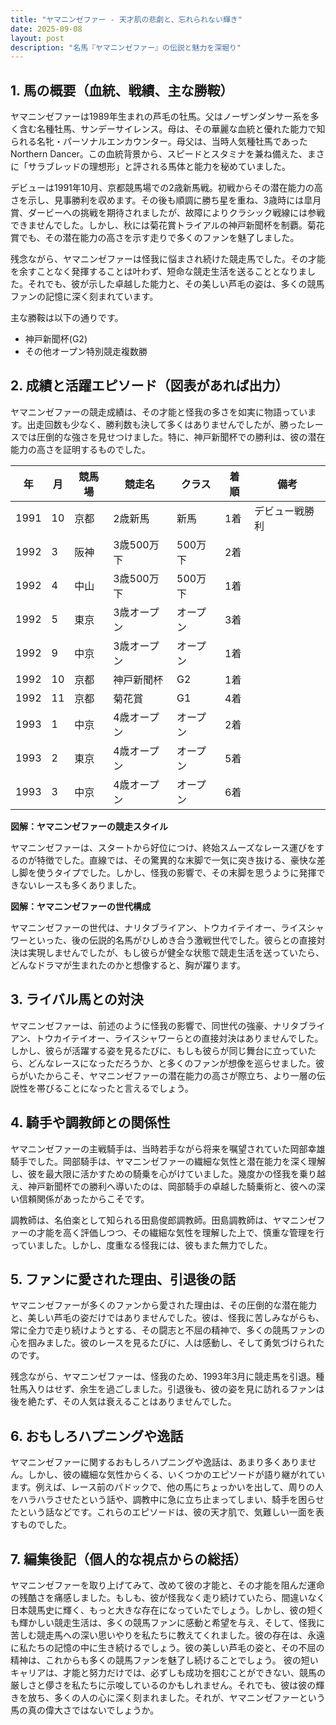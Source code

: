 ```yaml
---
title: "ヤマニンゼファー - 天才肌の悲劇と、忘れられない輝き"
date: 2025-09-08
layout: post
description: "名馬『ヤマニンゼファー』の伝説と魅力を深堀り"
---
```


## 1. 馬の概要（血統、戦績、主な勝鞍）

ヤマニンゼファーは1989年生まれの芦毛の牡馬。父はノーザンダンサー系を多く含む名種牡馬、サンデーサイレンス。母は、その華麗な血統と優れた能力で知られる名牝・パーソナルエンカウンター。母父は、当時人気種牡馬であったNorthern Dancer。この血統背景から、スピードとスタミナを兼ね備えた、まさに「サラブレッドの理想形」と評される馬体と能力を秘めていました。

デビューは1991年10月、京都競馬場での2歳新馬戦。初戦からその潜在能力の高さを示し、見事勝利を収めます。その後も順調に勝ち星を重ね、3歳時には皐月賞、ダービーへの挑戦を期待されましたが、故障によりクラシック戦線には参戦できませんでした。しかし、秋には菊花賞トライアルの神戸新聞杯を制覇。菊花賞でも、その潜在能力の高さを示す走りで多くのファンを魅了しました。

残念ながら、ヤマニンゼファーは怪我に悩まされ続けた競走馬でした。その才能を余すことなく発揮することは叶わず、短命な競走生活を送ることとなりました。それでも、彼が示した卓越した能力と、その美しい芦毛の姿は、多くの競馬ファンの記憶に深く刻まれています。

主な勝鞍は以下の通りです。

* 神戸新聞杯(G2)
* その他オープン特別競走複数勝


## 2. 成績と活躍エピソード（図表があれば出力）

ヤマニンゼファーの競走成績は、その才能と怪我の多さを如実に物語っています。出走回数も少なく、勝利数も決して多くはありませんでしたが、勝ったレースでは圧倒的な強さを見せつけました。特に、神戸新聞杯での勝利は、彼の潜在能力の高さを証明するものでした。


| 年 | 月 | 競馬場 | 競走名 | クラス | 着順 | 備考 |
|---|---|---|---|---|---|---|
| 1991 | 10 | 京都 | 2歳新馬 | 新馬 | 1着 | デビュー戦勝利 |
| 1992 | 3 | 阪神 | 3歳500万下 | 500万下 | 2着 |  |
| 1992 | 4 | 中山 | 3歳500万下 | 500万下 | 1着 | |
| 1992 | 5 | 東京 | 3歳オープン | オープン | 3着 | |
| 1992 | 9 | 中京 | 3歳オープン | オープン | 1着 | |
| 1992 | 10 | 京都 | 神戸新聞杯 | G2 | 1着 |  |
| 1992 | 11 | 京都 | 菊花賞 | G1 | 4着 | |
| 1993 | 1 | 中京 | 4歳オープン | オープン | 2着 |  |
| 1993 | 2 | 東京 | 4歳オープン | オープン | 5着 |  |
| 1993 | 3 | 中京 | 4歳オープン | オープン | 6着 |  |


**図解：ヤマニンゼファーの競走スタイル**

ヤマニンゼファーは、スタートから好位につけ、終始スムーズなレース運びをするのが特徴でした。直線では、その驚異的な末脚で一気に突き抜ける、豪快な差し脚を使うタイプでした。しかし、怪我の影響で、その末脚を思うように発揮できないレースも多くありました。

**図解：ヤマニンゼファーの世代構成**

ヤマニンゼファーの世代は、ナリタブライアン、トウカイテイオー、ライスシャワーといった、後の伝説的名馬がひしめき合う激戦世代でした。彼らとの直接対決は実現しませんでしたが、もし彼らが健全な状態で競走生活を送っていたら、どんなドラマが生まれたのかと想像すると、胸が躍ります。


## 3. ライバル馬との対決

ヤマニンゼファーは、前述のように怪我の影響で、同世代の強豪、ナリタブライアン、トウカイテイオー、ライスシャワーらとの直接対決はありませんでした。しかし、彼らが活躍する姿を見るたびに、もしも彼らが同じ舞台に立っていたら、どんなレースになっただろうか、と多くのファンが想像を巡らせました。彼らがいたからこそ、ヤマニンゼファーの潜在能力の高さが際立ち、より一層の伝説性を帯びることになったと言えるでしょう。


## 4. 騎手や調教師との関係性

ヤマニンゼファーの主戦騎手は、当時若手ながら将来を嘱望されていた岡部幸雄騎手でした。岡部騎手は、ヤマニンゼファーの繊細な気性と潜在能力を深く理解し、彼を最大限に活かすための騎乗を心がけていました。幾度かの怪我を乗り越え、神戸新聞杯での勝利へ導いたのは、岡部騎手の卓越した騎乗術と、彼への深い信頼関係があったからこそです。

調教師は、名伯楽として知られる田島俊郎調教師。田島調教師は、ヤマニンゼファーの才能を高く評価しつつ、その繊細な気性を理解した上で、慎重な管理を行っていました。しかし、度重なる怪我には、彼もまた無力でした。


## 5. ファンに愛された理由、引退後の話

ヤマニンゼファーが多くのファンから愛された理由は、その圧倒的な潜在能力と、美しい芦毛の姿だけではありませんでした。彼は、怪我に苦しみながらも、常に全力で走り続けようとする、その闘志と不屈の精神で、多くの競馬ファンの心を掴みました。彼のレースを見るたびに、人は感動し、そして勇気づけられたのです。

残念ながら、ヤマニンゼファーは、怪我のため、1993年3月に競走馬を引退。種牡馬入りはせず、余生を過ごしました。引退後も、彼の姿を見に訪れるファンは後を絶たず、その人気は衰えることはありませんでした。


## 6. おもしろハプニングや逸話

ヤマニンゼファーに関するおもしろハプニングや逸話は、あまり多くありません。しかし、彼の繊細な気性からくる、いくつかのエピソードが語り継がれています。例えば、レース前のパドックで、他の馬にちょっかいを出して、周りの人をハラハラさせたという話や、調教中に急に立ち止まってしまい、騎手を困らせたという話などです。これらのエピソードは、彼の天才肌で、気難しい一面を表すものでした。


## 7. 編集後記（個人的な視点からの総括）

ヤマニンゼファーを取り上げてみて、改めて彼の才能と、その才能を阻んだ運命の残酷さを痛感しました。もしも、彼が怪我なく走り続けていたら、間違いなく日本競馬史に輝く、もっと大きな存在になっていたでしょう。しかし、彼の短くも輝かしい競走生活は、多くの競馬ファンに感動と希望を与え、そして、怪我に苦しむ競走馬への深い思いやりを私たちに教えてくれました。彼の存在は、永遠に私たちの記憶の中に生き続けるでしょう。彼の美しい芦毛の姿と、その不屈の精神は、これからも多くの競馬ファンを魅了し続けることでしょう。  彼の短いキャリアは、才能と努力だけでは、必ずしも成功を掴むことができない、競馬の厳しさと儚さを私たちに示唆しているのかもしれません。それでも、彼は彼の輝きを放ち、多くの人の心に深く刻まれました。それが、ヤマニンゼファーという馬の真の偉大さではないでしょうか。
